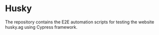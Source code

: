 # Husky
The repository contains the E2E automation scripts for testing the website husky.ag using Cypress framework.
